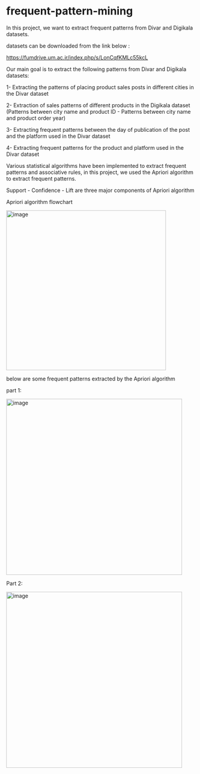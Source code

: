 # frequent-pattern-mining
In this project, we want to extract frequent patterns from Divar and Digikala datasets.

datasets can be downloaded from the link below :

https://fumdrive.um.ac.ir/index.php/s/LonCqfKMLc55kcL

Our main goal is to extract the following patterns from Divar and Digikala datasets:

1- Extracting the patterns of placing product sales posts in different cities in the Divar dataset

2- Extraction of sales patterns of different products in the Digikala dataset (Patterns between city name and product ID - Patterns between city name and product order year)

3- Extracting frequent patterns between the day of publication of the post and the platform used in the Divar dataset

4- Extracting frequent patterns for the product and platform used in the Divar dataset

Various statistical algorithms have been implemented to extract frequent patterns and associative rules, in this project, we used the Apriori algorithm to extract frequent patterns.

Support - Confidence - Lift are three major components of Apriori algorithm

Apriori algorithm flowchart

<img width="425" alt="image" src="https://user-images.githubusercontent.com/47056654/195401231-748cd527-c620-449f-9579-6423ef36d267.png">

below are some frequent patterns extracted by the Apriori algorithm 

part 1:

<img width="468" alt="image" src="https://user-images.githubusercontent.com/47056654/195396293-ba231d91-262e-46a1-ae64-94e15d4e2f46.png">

Part 2:

<img width="468" alt="image" src="https://user-images.githubusercontent.com/47056654/195396389-df20a6b9-c71a-4178-9193-05283ba4f273.png">







